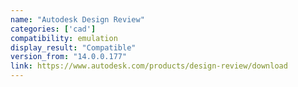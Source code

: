 ```yaml
---
name: "Autodesk Design Review"
categories: ['cad']
compatibility: emulation
display_result: "Compatible"
version_from: "14.0.0.177"
link: https://www.autodesk.com/products/design-review/download
---
```


